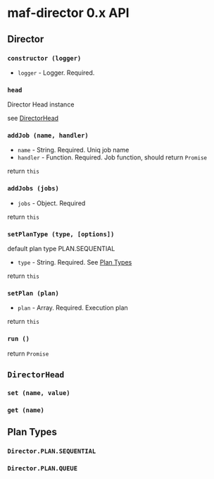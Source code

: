 # maf-director 0.x API

## Director

### `constructor (logger)`

- `logger` - Logger. Required.


### `head`

Director Head instance

see [DirectorHead](#directorhead)

### `addJob (name, handler)`

- `name` - String. Required. Uniq job name
- `handler` - Function. Required. Job function, should return `Promise`

return `this`

### `addJobs (jobs)`

- `jobs` - Object. Required

return `this`


### `setPlanType (type, [options])`

default plan type PLAN.SEQUENTIAL

- `type` - String. Required. See [Plan Types](#plan-types)

return `this`

### `setPlan (plan)`

- `plan` - Array. Required. Execution plan

return `this`

### `run ()`

return `Promise`


## `DirectorHead`

### `set (name, value)`

### `get (name)`


## Plan Types

### `Director.PLAN.SEQUENTIAL`

### `Director.PLAN.QUEUE`
